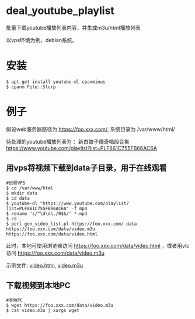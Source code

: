 # deal_youtube_playlist
批量下载youtube播放列表内容，并生成m3u/html播放列表

以vps环境为例，debian系统。

# 安装

    $ apt-get install youtube-dl cpanminus
    $ cpanm File::Slurp

# 例子

假设web服务器路径为 https://foo.xxx.com/, 系统目录为 /var/www/html/

待处理的youtube播放列表为： 新白娘子傳奇唱段合集 https://www.youtube.com/playlist?list=PLF861C755FB66AC6A

## 用vps将视频下载到data子目录，用于在线观看

    #远程VPS
    $ cd /var/www/html
    $ mkdir data
    $ cd data
    $ youtube-dl "https://www.youtube.com/playlist?list=PLF861C755FB66AC6A" -f mp4
    $ rename 's/^\d\d\./0$&/' *.mp4
    $ cd ..
    $ perl gen_video_list.pl https://foo.xxx.com/ data
    https://foo.xxx.com/data/video.m3u
    https://foo.xxx.com/data/video.html

此时，本地可使用浏览器访问 https://foo.xxx.com/data/video.html ，或者用vlc访问 https://foo.xxx.com/data/video.m3u

示例文件: [video.html](data/video.html), [video.m3u](data/video.m3u)

## 下载视频到本地PC 

    #本地PC
    $ wget https://foo.xxx.com/data/video.m3u
    $ cat video.m3u | xargs wget

